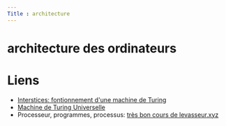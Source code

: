 ```yaml
---
Title : architecture
---
```


# architecture des ordinateurs

# Liens
* [Interstices: fontionnement d'une machine de Turing](https://interstices.info/comment-fonctionne-une-machine-de-turing/)
* [Machine de Turing Universelle](https://fr.wikipedia.org/wiki/Machine_de_Turing_universelle)
* Processeur, programmes, processus: [très bon cours de levasseur.xyz](https://www.levavasseur.xyz/NSI_T/Archi/Archi_Processus.html)



